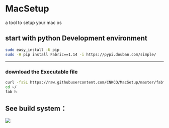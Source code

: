 # MacSetup
a tool to setup your mac os
## start with python Development environment
```bash
sudo easy_install -U pip
sudo -H pip install Fabric==1.14 -i https://pypi.douban.com/simple/
```
---
### download the Executable file

```bash
curl -fsSL https://raw.githubusercontent.com/CNKCQ/MacSetup/master/fabfile.py > ~/fabfile.py
cd ~/
fab h
```
## See build system：
![](https://cloud.githubusercontent.com/assets/8440220/19345208/fd9e38d8-916f-11e6-9f8f-ea499e0fb95c.PNG) 
